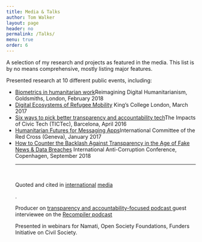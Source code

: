 ```yaml
---
title: Media & Talks
author: Tom Walker
layout: page
header: no
permalink: /Talks/
menu: true
order: 6
---
```

A selection of my research and projects as featured in the media. This list is by no means comprehensive, mostly listing major features.


<p>
Presented research at 10 different public events, including: 
<ul>
<li><a href="https://www.gold.ac.uk/calendar/?id=11362">Biometrics in humanitarian work</a>Reimagining Digital Humanitarianism, Goldsmiths, London, February 2018</li>

<li><a href="https://www.kcl.ac.uk/sspp/departments/warstudies/events/eventsrecords/Digital-Ecosystems-of-Refugee-Mobility.aspx">Digital Ecosystems of Refugee Mobility</a> King’s College London, March 2017</li>

<li><a href="https://www.mysociety.org/files/2015/09/Agenda-2016.pdf">Six ways to pick better transparency and accountability tech</a>The Impacts of Civic Tech (TICTec), Barcelona, April 2016</li> 

<li><a href="https://www.eventbrite.com/e/humanitarian-futures-for-messaging-apps-public-launch-of-report-tickets-30520257913">Humanitarian Futures for Messaging Apps</a>International Committee of the Red Cross (Geneva), January 2017 </li>

<li><a href="https://18iacc.sched.com/event/FzmO/how-to-counter-the-backlash-against-transparency-in-the-age-of-fake-news-data-breaches">How to Counter the Backlash Against Transparency in the Age of Fake News & Data Breaches</a> International Anti-Corruption Conference, Copenhagen, September 2018</li>

<hr><br><p>Quoted and cited in <a href="https://www.thenews.com.pk/latest/183032-Messaging-Apps-an-untapped-humanitarian-resource">           international</a> <a href="https://amp.theguardian.com/global-development-professionals-network/2017/jun/13/secret-aid-worker-we-dont-take-data-protection-of-vulnerable-people-seriously"> media </a></p>. 

<p>Producer on <u><a href="https://soundcloud.com/engnroom">transparency and accountability-focused podcast</a> </u> guest interviewee on the <u> <a href="https://recompilermag.com/2017/05/09/episode-35-interview-with-zara-rahman-and-tom-walker/">Recompiler podcast </a></u></p>
<p>

Presented in webinars for Namati, Open Society Foundations, Funders Initiative on Civil Society.
</p>
</ul>

